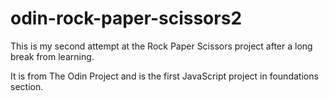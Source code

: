 # odin-rock-paper-scissors2

This is my second attempt at the Rock Paper Scissors project after a long break from learning.

It is from The Odin Project and is the first JavaScript project in foundations section.